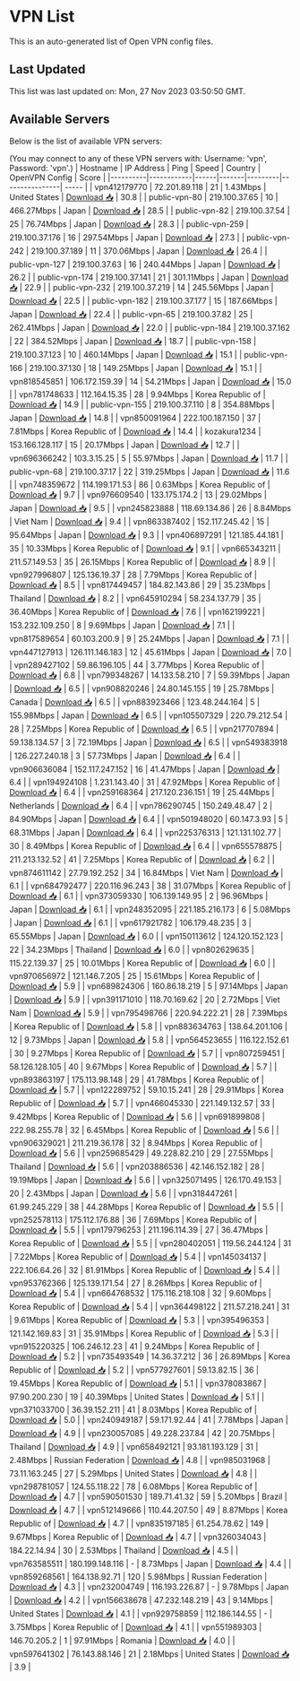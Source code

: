 # VPN List

This is an auto-generated list of Open VPN config files.

## Last Updated

This list was last updated on: Mon, 27 Nov 2023 03:50:50 GMT.

## Available Servers

Below is the list of available VPN servers:

(You may connect to any of these VPN servers with: Username: 'vpn', Password: 'vpn'.)
| Hostname | IP Address | Ping | Speed | Country | OpenVPN Config | Score |
|----------|------------|------|-------|---------|----------------| ----- |
| vpn412179770 | 72.201.89.118 | 21 | 1.43Mbps | United States | [Download 📥](./configs/server_0_US.ovpn) | 30.8 |
| public-vpn-80 | 219.100.37.65 | 10 | 466.27Mbps | Japan | [Download 📥](./configs/server_1_JP.ovpn) | 28.5 |
| public-vpn-82 | 219.100.37.54 | 25 | 76.74Mbps | Japan | [Download 📥](./configs/server_2_JP.ovpn) | 28.3 |
| public-vpn-259 | 219.100.37.176 | 16 | 297.54Mbps | Japan | [Download 📥](./configs/server_3_JP.ovpn) | 27.3 |
| public-vpn-242 | 219.100.37.189 | 11 | 370.06Mbps | Japan | [Download 📥](./configs/server_4_JP.ovpn) | 26.4 |
| public-vpn-127 | 219.100.37.63 | 16 | 240.44Mbps | Japan | [Download 📥](./configs/server_5_JP.ovpn) | 26.2 |
| public-vpn-174 | 219.100.37.141 | 21 | 301.11Mbps | Japan | [Download 📥](./configs/server_6_JP.ovpn) | 22.9 |
| public-vpn-232 | 219.100.37.219 | 14 | 245.56Mbps | Japan | [Download 📥](./configs/server_7_JP.ovpn) | 22.5 |
| public-vpn-182 | 219.100.37.177 | 15 | 187.66Mbps | Japan | [Download 📥](./configs/server_8_JP.ovpn) | 22.4 |
| public-vpn-65 | 219.100.37.82 | 25 | 262.41Mbps | Japan | [Download 📥](./configs/server_9_JP.ovpn) | 22.0 |
| public-vpn-184 | 219.100.37.162 | 22 | 384.52Mbps | Japan | [Download 📥](./configs/server_10_JP.ovpn) | 18.7 |
| public-vpn-158 | 219.100.37.123 | 10 | 460.14Mbps | Japan | [Download 📥](./configs/server_11_JP.ovpn) | 15.1 |
| public-vpn-166 | 219.100.37.130 | 18 | 149.25Mbps | Japan | [Download 📥](./configs/server_12_JP.ovpn) | 15.1 |
| vpn818545851 | 106.172.159.39 | 14 | 54.21Mbps | Japan | [Download 📥](./configs/server_13_JP.ovpn) | 15.0 |
| vpn781748633 | 112.164.15.35 | 28 | 9.94Mbps | Korea Republic of | [Download 📥](./configs/server_14_KR.ovpn) | 14.9 |
| public-vpn-155 | 219.100.37.110 | 8 | 354.88Mbps | Japan | [Download 📥](./configs/server_15_JP.ovpn) | 14.8 |
| vpn850091964 | 222.100.187.150 | 37 | 7.81Mbps | Korea Republic of | [Download 📥](./configs/server_16_KR.ovpn) | 14.4 |
| kozakura1234 | 153.166.128.117 | 15 | 20.17Mbps | Japan | [Download 📥](./configs/server_17_JP.ovpn) | 12.7 |
| vpn696366242 | 103.3.15.25 | 5 | 55.97Mbps | Japan | [Download 📥](./configs/server_18_JP.ovpn) | 11.7 |
| public-vpn-68 | 219.100.37.17 | 22 | 319.25Mbps | Japan | [Download 📥](./configs/server_19_JP.ovpn) | 11.6 |
| vpn748359672 | 114.199.171.53 | 86 | 0.63Mbps | Korea Republic of | [Download 📥](./configs/server_20_KR.ovpn) | 9.7 |
| vpn976609540 | 133.175.174.2 | 13 | 29.02Mbps | Japan | [Download 📥](./configs/server_21_JP.ovpn) | 9.5 |
| vpn245823888 | 118.69.134.86 | 26 | 8.84Mbps | Viet Nam | [Download 📥](./configs/server_22_VN.ovpn) | 9.4 |
| vpn863387402 | 152.117.245.42 | 15 | 95.64Mbps | Japan | [Download 📥](./configs/server_23_JP.ovpn) | 9.3 |
| vpn406897291 | 121.185.44.181 | 35 | 10.33Mbps | Korea Republic of | [Download 📥](./configs/server_24_KR.ovpn) | 9.1 |
| vpn665343211 | 211.57.149.53 | 35 | 26.15Mbps | Korea Republic of | [Download 📥](./configs/server_25_KR.ovpn) | 8.9 |
| vpn927996807 | 125.136.19.37 | 28 | 7.79Mbps | Korea Republic of | [Download 📥](./configs/server_26_KR.ovpn) | 8.5 |
| vpn817449457 | 184.82.143.86 | 29 | 35.23Mbps | Thailand | [Download 📥](./configs/server_27_TH.ovpn) | 8.2 |
| vpn645910294 | 58.234.137.79 | 35 | 36.40Mbps | Korea Republic of | [Download 📥](./configs/server_28_KR.ovpn) | 7.6 |
| vpn162199221 | 153.232.109.250 | 8 | 9.69Mbps | Japan | [Download 📥](./configs/server_29_JP.ovpn) | 7.1 |
| vpn817589654 | 60.103.200.9 | 9 | 25.24Mbps | Japan | [Download 📥](./configs/server_30_JP.ovpn) | 7.1 |
| vpn447127913 | 126.111.146.183 | 12 | 45.61Mbps | Japan | [Download 📥](./configs/server_31_JP.ovpn) | 7.0 |
| vpn289427102 | 59.86.196.105 | 44 | 3.77Mbps | Korea Republic of | [Download 📥](./configs/server_32_KR.ovpn) | 6.8 |
| vpn799348267 | 14.133.58.210 | 7 | 59.39Mbps | Japan | [Download 📥](./configs/server_33_JP.ovpn) | 6.5 |
| vpn908820246 | 24.80.145.155 | 19 | 25.78Mbps | Canada | [Download 📥](./configs/server_34_CA.ovpn) | 6.5 |
| vpn883923466 | 123.48.244.164 | 5 | 155.98Mbps | Japan | [Download 📥](./configs/server_35_JP.ovpn) | 6.5 |
| vpn105507329 | 220.79.212.54 | 28 | 7.25Mbps | Korea Republic of | [Download 📥](./configs/server_36_KR.ovpn) | 6.5 |
| vpn217707894 | 59.138.134.57 | 3 | 72.19Mbps | Japan | [Download 📥](./configs/server_37_JP.ovpn) | 6.5 |
| vpn549383918 | 126.227.240.18 | 3 | 57.73Mbps | Japan | [Download 📥](./configs/server_38_JP.ovpn) | 6.4 |
| vpn906636084 | 152.117.247.152 | 16 | 41.47Mbps | Japan | [Download 📥](./configs/server_39_JP.ovpn) | 6.4 |
| vpn194924108 | 1.231.143.40 | 31 | 47.92Mbps | Korea Republic of | [Download 📥](./configs/server_40_KR.ovpn) | 6.4 |
| vpn259168364 | 217.120.236.151 | 19 | 25.44Mbps | Netherlands | [Download 📥](./configs/server_41_NL.ovpn) | 6.4 |
| vpn786290745 | 150.249.48.47 | 2 | 84.90Mbps | Japan | [Download 📥](./configs/server_42_JP.ovpn) | 6.4 |
| vpn501948020 | 60.147.3.93 | 5 | 68.31Mbps | Japan | [Download 📥](./configs/server_43_JP.ovpn) | 6.4 |
| vpn225376313 | 121.131.102.77 | 30 | 8.49Mbps | Korea Republic of | [Download 📥](./configs/server_44_KR.ovpn) | 6.4 |
| vpn655578875 | 211.213.132.52 | 41 | 7.25Mbps | Korea Republic of | [Download 📥](./configs/server_45_KR.ovpn) | 6.2 |
| vpn874611142 | 27.79.192.252 | 34 | 16.84Mbps | Viet Nam | [Download 📥](./configs/server_46_VN.ovpn) | 6.1 |
| vpn684792477 | 220.116.96.243 | 38 | 31.07Mbps | Korea Republic of | [Download 📥](./configs/server_47_KR.ovpn) | 6.1 |
| vpn373059330 | 106.139.149.95 | 2 | 96.96Mbps | Japan | [Download 📥](./configs/server_48_JP.ovpn) | 6.1 |
| vpn248352095 | 221.185.216.173 | 6 | 5.08Mbps | Japan | [Download 📥](./configs/server_49_JP.ovpn) | 6.1 |
| vpn617921782 | 106.179.48.235 | 3 | 65.55Mbps | Japan | [Download 📥](./configs/server_50_JP.ovpn) | 6.0 |
| vpn150113612 | 124.120.152.123 | 22 | 34.23Mbps | Thailand | [Download 📥](./configs/server_51_TH.ovpn) | 6.0 |
| vpn802629635 | 115.22.139.37 | 25 | 10.01Mbps | Korea Republic of | [Download 📥](./configs/server_52_KR.ovpn) | 6.0 |
| vpn970656972 | 121.146.7.205 | 25 | 15.61Mbps | Korea Republic of | [Download 📥](./configs/server_53_KR.ovpn) | 5.9 |
| vpn689824306 | 160.86.18.219 | 5 | 97.14Mbps | Japan | [Download 📥](./configs/server_54_JP.ovpn) | 5.9 |
| vpn391171010 | 118.70.169.62 | 20 | 2.72Mbps | Viet Nam | [Download 📥](./configs/server_55_VN.ovpn) | 5.9 |
| vpn795498766 | 220.94.222.21 | 28 | 7.39Mbps | Korea Republic of | [Download 📥](./configs/server_56_KR.ovpn) | 5.8 |
| vpn883634763 | 138.64.201.106 | 12 | 9.73Mbps | Japan | [Download 📥](./configs/server_57_JP.ovpn) | 5.8 |
| vpn564523655 | 116.122.152.61 | 30 | 9.27Mbps | Korea Republic of | [Download 📥](./configs/server_58_KR.ovpn) | 5.7 |
| vpn807259451 | 58.126.128.105 | 40 | 9.67Mbps | Korea Republic of | [Download 📥](./configs/server_59_KR.ovpn) | 5.7 |
| vpn893863197 | 175.113.98.148 | 29 | 41.78Mbps | Korea Republic of | [Download 📥](./configs/server_60_KR.ovpn) | 5.7 |
| vpn122289752 | 59.10.15.241 | 28 | 29.91Mbps | Korea Republic of | [Download 📥](./configs/server_61_KR.ovpn) | 5.7 |
| vpn466045330 | 221.149.132.57 | 33 | 9.42Mbps | Korea Republic of | [Download 📥](./configs/server_62_KR.ovpn) | 5.6 |
| vpn691899808 | 222.98.255.78 | 32 | 6.45Mbps | Korea Republic of | [Download 📥](./configs/server_63_KR.ovpn) | 5.6 |
| vpn906329021 | 211.219.36.178 | 32 | 8.94Mbps | Korea Republic of | [Download 📥](./configs/server_64_KR.ovpn) | 5.6 |
| vpn259685429 | 49.228.82.210 | 29 | 27.55Mbps | Thailand | [Download 📥](./configs/server_65_TH.ovpn) | 5.6 |
| vpn203886536 | 42.146.152.182 | 28 | 19.19Mbps | Japan | [Download 📥](./configs/server_66_JP.ovpn) | 5.6 |
| vpn325071495 | 126.170.49.153 | 20 | 2.43Mbps | Japan | [Download 📥](./configs/server_67_JP.ovpn) | 5.6 |
| vpn318447261 | 61.99.245.229 | 38 | 44.28Mbps | Korea Republic of | [Download 📥](./configs/server_68_KR.ovpn) | 5.5 |
| vpn252578113 | 175.112.176.88 | 36 | 7.69Mbps | Korea Republic of | [Download 📥](./configs/server_69_KR.ovpn) | 5.5 |
| vpn179796253 | 211.196.114.39 | 27 | 36.47Mbps | Korea Republic of | [Download 📥](./configs/server_70_KR.ovpn) | 5.5 |
| vpn280402051 | 119.56.244.124 | 31 | 7.22Mbps | Korea Republic of | [Download 📥](./configs/server_71_KR.ovpn) | 5.4 |
| vpn145034137 | 222.106.64.26 | 32 | 81.91Mbps | Korea Republic of | [Download 📥](./configs/server_72_KR.ovpn) | 5.4 |
| vpn953762366 | 125.139.171.54 | 27 | 8.26Mbps | Korea Republic of | [Download 📥](./configs/server_73_KR.ovpn) | 5.4 |
| vpn664768532 | 175.116.218.108 | 32 | 9.60Mbps | Korea Republic of | [Download 📥](./configs/server_74_KR.ovpn) | 5.4 |
| vpn364498122 | 211.57.218.241 | 31 | 9.61Mbps | Korea Republic of | [Download 📥](./configs/server_75_KR.ovpn) | 5.3 |
| vpn395496353 | 121.142.169.83 | 31 | 35.91Mbps | Korea Republic of | [Download 📥](./configs/server_76_KR.ovpn) | 5.3 |
| vpn915220325 | 106.246.12.23 | 41 | 9.24Mbps | Korea Republic of | [Download 📥](./configs/server_77_KR.ovpn) | 5.2 |
| vpn735493549 | 14.36.37.212 | 36 | 26.89Mbps | Korea Republic of | [Download 📥](./configs/server_78_KR.ovpn) | 5.2 |
| vpn577927601 | 59.13.82.15 | 36 | 19.45Mbps | Korea Republic of | [Download 📥](./configs/server_79_KR.ovpn) | 5.1 |
| vpn378083867 | 97.90.200.230 | 19 | 40.39Mbps | United States | [Download 📥](./configs/server_80_US.ovpn) | 5.1 |
| vpn371033700 | 36.39.152.211 | 41 | 8.03Mbps | Korea Republic of | [Download 📥](./configs/server_81_KR.ovpn) | 5.0 |
| vpn240949187 | 59.171.92.44 | 41 | 7.78Mbps | Japan | [Download 📥](./configs/server_82_JP.ovpn) | 4.9 |
| vpn230057085 | 49.228.237.84 | 42 | 20.75Mbps | Thailand | [Download 📥](./configs/server_83_TH.ovpn) | 4.9 |
| vpn658492121 | 93.181.193.129 | 31 | 2.48Mbps | Russian Federation | [Download 📥](./configs/server_84_RU.ovpn) | 4.8 |
| vpn985031968 | 73.11.163.245 | 27 | 5.29Mbps | United States | [Download 📥](./configs/server_85_US.ovpn) | 4.8 |
| vpn298781057 | 124.55.118.22 | 78 | 6.08Mbps | Korea Republic of | [Download 📥](./configs/server_86_KR.ovpn) | 4.7 |
| vpn590501530 | 189.71.41.32 | 59 | 5.20Mbps | Brazil | [Download 📥](./configs/server_87_BR.ovpn) | 4.7 |
| vpn512149666 | 110.44.207.50 | 49 | 8.87Mbps | Korea Republic of | [Download 📥](./configs/server_88_KR.ovpn) | 4.7 |
| vpn835197185 | 61.254.78.62 | 149 | 9.67Mbps | Korea Republic of | [Download 📥](./configs/server_89_KR.ovpn) | 4.7 |
| vpn326034043 | 184.22.14.94 | 30 | 2.53Mbps | Thailand | [Download 📥](./configs/server_90_TH.ovpn) | 4.5 |
| vpn763585511 | 180.199.148.116 | - | 8.73Mbps | Japan | [Download 📥](./configs/server_91_JP.ovpn) | 4.4 |
| vpn859268561 | 164.138.92.71 | 120 | 5.98Mbps | Russian Federation | [Download 📥](./configs/server_92_RU.ovpn) | 4.3 |
| vpn232004749 | 116.193.226.87 | - | 9.78Mbps | Japan | [Download 📥](./configs/server_93_JP.ovpn) | 4.2 |
| vpn156638678 | 47.232.148.219 | 43 | 9.14Mbps | United States | [Download 📥](./configs/server_94_US.ovpn) | 4.1 |
| vpn929758859 | 112.186.144.55 | - | 3.75Mbps | Korea Republic of | [Download 📥](./configs/server_95_KR.ovpn) | 4.1 |
| vpn551989303 | 146.70.205.2 | 1 | 97.91Mbps | Romania | [Download 📥](./configs/server_96_RO.ovpn) | 4.0 |
| vpn597641302 | 76.143.88.146 | 21 | 2.18Mbps | United States | [Download 📥](./configs/server_97_US.ovpn) | 3.9 |
